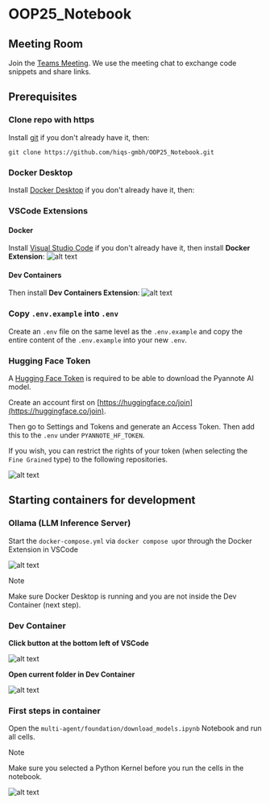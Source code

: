 # OOP25_Notebook

## Meeting Room 
Join the [Teams Meeting](https://teams.microsoft.com/l/meetup-join/19%3ameeting_NDc2OTBjZmQtZjIxNS00ZTBmLTgyN2ItZjI1NWY2ZjJmODBl%40thread.v2/0?context=%7b%22Tid%22%3a%22531a3b09-144b-4e5e-9451-968aa3f67210%22%2c%22Oid%22%3a%224c79b2b2-c8d5-46c4-9cad-e6fb49a1f08e%22%7d). We use the meeting chat to exchange code snippets and share links. 

## Prerequisites
### Clone repo with https
Install [git](https://git-scm.com/downloads) if you don't already have it, then: 

```
git clone https://github.com/hiqs-gmbh/OOP25_Notebook.git
```


### Docker Desktop
Install [Docker Desktop](https://docs.docker.com/compose/install/) if you don't already have it, then: 


### VSCode Extensions
#### Docker 
Install [Visual Studio Code](https://code.visualstudio.com/download) if you don't already have it, then install **Docker Extension**: 
![alt text](./imgs/docker_extension.png)

#### Dev Containers
Then install **Dev Containers Extension**: 
![alt text](./imgs/dev_containers_extension.png)


### Copy `.env.example`  into `.env`
Create an `.env` file on the same level as the `.env.example` and copy the entire content of the `.env.example` into your new `.env`.

### Hugging Face Token
A [Hugging Face Token](https://huggingface.co/settings/tokens) is required to be able to download the Pyannote AI model.

Create an account first on [https://huggingface.co/join](https://huggingface.co/join).

Then go to Settings and Tokens and generate an Access Token. Then add this to the `.env` under ```PYANNOTE_HF_TOKEN```. 

If you wish, you can restrict the rights of your token (when selecting the ```Fine Grained``` type) to the following repositories.

![alt text](./imgs/hf_repo.png)

## Starting containers for development
### Ollama (LLM Inference Server)

Start the ```docker-compose.yml``` via `docker compose up`or through the Docker Extension in VSCode

![alt text](./imgs/compose_up.png)

> [!NOTE]
> Make sure Docker Desktop is running and you are not inside the Dev Container (next step).

### Dev Container
**Click button at the bottom left of VSCode**

![alt text](./imgs/dev_cont_button.png)

**Open current folder in Dev Container**

![alt text](./imgs/open_folder_in_cont.png)


### First steps in container
Open the `multi-agent/foundation/download_models.ipynb` Notebook and run all cells. 

> [!NOTE]
> Make sure you selected a Python Kernel before you run the cells in the notebook.

![alt text](./imgs/run_notebook.png)

